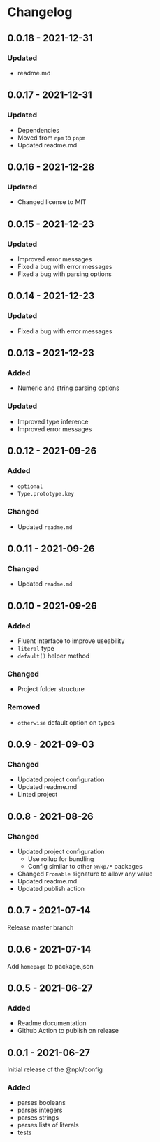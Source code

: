 # Changelog

## 0.0.18 - 2021-12-31

### Updated

- readme.md

## 0.0.17 - 2021-12-31

### Updated

- Dependencies
- Moved from `npm` to `pnpm`
- Updated readme.md

## 0.0.16 - 2021-12-28

### Updated

- Changed license to MIT

## 0.0.15 - 2021-12-23

### Updated

- Improved error messages
- Fixed a bug with error messages
- Fixed a bug with parsing options

## 0.0.14 - 2021-12-23

### Updated

- Fixed a bug with error messages

## 0.0.13 - 2021-12-23

### Added

- Numeric and string parsing options

### Updated

- Improved type inference
- Improved error messages

## 0.0.12 - 2021-09-26

### Added

- `optional`
- `Type.prototype.key`

### Changed

- Updated `readme.md`

## 0.0.11 - 2021-09-26

### Changed

- Updated `readme.md`

## 0.0.10 - 2021-09-26

### Added

- Fluent interface to improve useability
- `literal` type
- `default()` helper method

### Changed

- Project folder structure

### Removed

- `otherwise` default option on types

## 0.0.9 - 2021-09-03

### Changed

- Updated project configuration
- Updated readme.md
- Linted project

## 0.0.8 - 2021-08-26

### Changed

- Updated project configuration
  - Use rollup for bundling
  - Config similar to other `@nkp/*` packages
- Changed `Fromable` signature to allow any value
- Updated readme.md
- Updated publish action

## 0.0.7 - 2021-07-14

Release master branch

## 0.0.6 - 2021-07-14

Add `homepage` to package.json

## 0.0.5 - 2021-06-27

### Added

- Readme documentation
- Github Action to publish on release

## 0.0.1 - 2021-06-27

Initial release of the @npk/config

### Added

- parses booleans
- parses integers
- parses strings
- parses lists of literals
- tests
